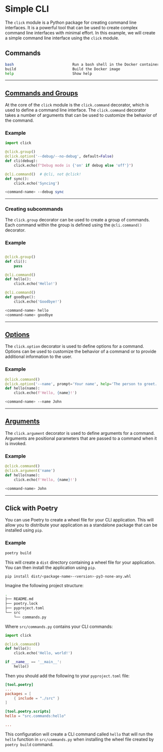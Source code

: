 # Simple CLI

The `click` module is a Python package for creating command line interfaces. It is a powerful tool that can be used to create complex command line interfaces with minimal effort. In this example, we will create a simple command line interface using the `click` module.

## Commands

```bash
bash                           Run a bash shell in the Docker container
build                          Build the Docker image
help                           Show help
```

---

## [Commands and Groups](https://click.palletsprojects.com/en/8.1.x/commands/#commands-and-groups)

At the core of the `click` module is the `click.command` decorator, which is used to define a command line interface. The `click.command` decorator takes a number of arguments that can be used to customize the behavior of the command.

### Example
```python
import click

@click.group()
@click.option('--debug/--no-debug', default=False)
def cli(debug):
    click.echo(f"Debug mode is {'on' if debug else 'off'}")

@cli.command()  # @cli, not @click!
def sync():
    click.echo('Syncing')
```

```bash
<command-name> --debug sync
```

---

### Creating subcommands

The `click.group` decorator can be used to create a group of commands. Each command within the group is defined using the `@cli.command()` decorator.

### Example
```python

@click.group()
def cli():
    pass

@cli.command()
def hello():
    click.echo('Hello!')

@cli.command()
def goodbye():
    click.echo('Goodbye!')
```

```bash
<command-name> hello
<command-name> goodbye
```

___

## [Options](https://click.palletsprojects.com/en/8.1.x/options/)

The `click.option` decorator is used to define options for a command. Options can be used to customize the behavior of a command or to provide additional information to the user.

### Example
```python
@click.command()
@click.option('--name', prompt='Your name', help='The person to greet.')
def hello(name):
    click.echo(f'Hello, {name}!')
```

```bash
<command-name> --name John
```

---

## [Arguments](https://click.palletsprojects.com/en/8.1.x/arguments/)

The `click.argument` decorator is used to define arguments for a command. Arguments are positional parameters that are passed to a command when it is invoked.

### Example
```python
@click.command()
@click.argument('name')
def hello(name):
    click.echo(f'Hello, {name}!')
```

```bash
<command-name> John
```

---

## Click with Poetry

You can use Poetry to create a wheel file for your CLI application. This will allow you to distribute your application as a standalone package that can be installed using `pip`.

### Example
```bash
poetry build
```

This will create a `dist` directory containing a wheel file for your application. You can then install the application using `pip`.

```bash
pip install dist/<package-name>-<version>-py3-none-any.whl
```

Imagine the following project structure:

```bash
.
├── README.md
├── poetry.lock
├── pyproject.toml
└── src
    └── commands.py
```

Where `src/commands.py` contains your CLI commands:

```python
import click

@click.command()
def hello():
    click.echo('Hello, world!')

if __name__ == '__main__':
    hello()
```

Then you should add the following to your `pyproject.toml` file:

```toml
[tool.poetry]
...
packages = [
    { include = "./src" }
]

[tool.poetry.scripts]
hello = "src.commands:hello"

...
```

This configuration will create a CLI command called `hello` that will run the `hello` function in `src/commands.py` when installing the wheel file created by `poetry build` command.